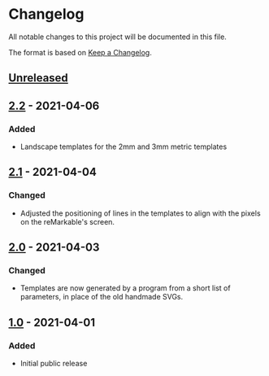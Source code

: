 # Changelog
All notable changes to this project will be documented in this file.

The format is based on [Keep a Changelog](https://keepachangelog.com/en/1.0.0/).

## [Unreleased]

## [2.2] - 2021-04-06
### Added
- Landscape templates for the 2mm and 3mm metric templates

## [2.1] - 2021-04-04
### Changed
- Adjusted the positioning of lines in the templates to align with the
  pixels on the reMarkable's screen.

## [2.0] - 2021-04-03
### Changed
- Templates are now generated by a program from a short list of
  parameters, in place of the old handmade SVGs.

## [1.0] - 2021-04-01
### Added
- Initial public release

[Unreleased]: https://gitlab.com/asciiphil/remarkable-engineering/-/compare/2.2...master
[2.2]: https://gitlab.com/asciiphil/remarkable-engineering/-/compare/2.1...2.2
[2.1]: https://gitlab.com/asciiphil/remarkable-engineering/-/compare/2.0...2.1
[2.0]: https://gitlab.com/asciiphil/remarkable-engineering/-/compare/1.0...2.0
[1.0]: https://gitlab.com/asciiphil/remarkable-engineering/-/tree/1.0
